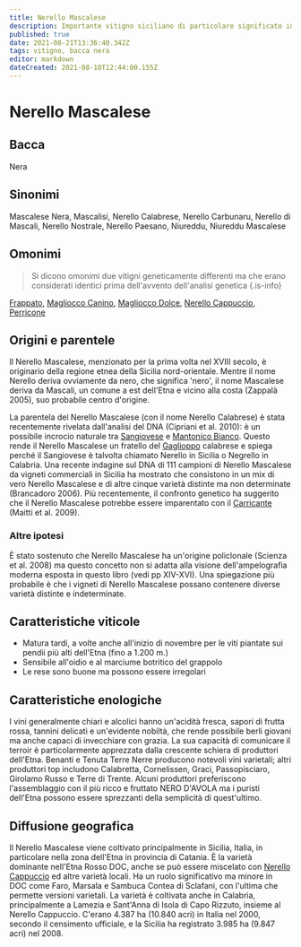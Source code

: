 ```yaml
---
title: Nerello Mascalese
description: Importante vitigno siciliano di particolare significato intorno all'Etna. Il Nerello più solido e longevo.
published: true
date: 2021-08-21T13:36:40.342Z
tags: vitigno, bacca nera
editor: markdown
dateCreated: 2021-08-10T12:44:00.155Z
---
```


# Nerello Mascalese

## Bacca
Nera

## Sinonimi
Mascalese Nera, Mascalisi, Nerello Calabrese, Nerello Carbunaru, Nerello di Mascali, Nerello Nostrale, Nerello Paesano, Niureddu, Niureddu Mascalese

## Omonimi
> Si dicono omonimi due vitigni geneticamente differenti ma che erano considerati identici prima dell'avvento dell'analisi genetica
{.is-info}

[Frappato](/vitigni/bacca-nera/frappato), [Magliocco Canino](/vitigni/bacca-nera/magliocco-canino), [Magliocco Dolce](/vitigni/bacca-nera/magliocco-dolce), [Nerello Cappuccio](/vitigni/Italia/bacca-nera/nerello-cappuccio), [Perricone](/vitigni/bacca-nera/perricone)

## Origini e parentele
Il Nerello Mascalese, menzionato per la prima volta nel XVIII secolo, è originario della regione etnea della Sicilia nord-orientale. Mentre il nome Nerello deriva ovviamente da nero, che significa 'nero', il nome Mascalese deriva da Mascali, un comune a est dell'Etna e vicino alla costa (Zappalà 2005), suo probabile centro d'origine.

La parentela del Nerello Mascalese (con il nome Nerello Calabrese) è stata recentemente rivelata dall'analisi del DNA (Cipriani et al. 2010): è un possibile incrocio naturale tra [Sangiovese](/vitigni/Italia/bacca-nera/sangiovese) e [Mantonico Bianco](/vitigni/bacca-bianca/mantonico-bianco). Questo rende il Nerello Mascalese un fratello del [Gaglioppo](/vitigni/Italia/bacca-nera/gaglioppo) calabrese e spiega perché il Sangiovese è talvolta chiamato Nerello in Sicilia o Negrello in Calabria. Una recente indagine sul DNA di 111 campioni di Nerello Mascalese da vigneti commerciali in Sicilia ha mostrato che consistono in un mix di vero Nerello Mascalese e di altre cinque varietà distinte ma non determinate (Brancadoro 2006). Più recentemente, il confronto genetico ha suggerito che il Nerello Mascalese potrebbe essere imparentato con il [Carricante](/vitigni/bacca-nera/carricante) (Maitti et al. 2009).

### Altre ipotesi

È stato sostenuto che Nerello Mascalese ha un'origine policlonale (Scienza et al. 2008) ma questo concetto non si adatta alla visione dell'ampelografia moderna esposta in questo libro (vedi pp XIV-XVI). Una spiegazione più probabile è che i vigneti di Nerello Mascalese possano contenere diverse varietà distinte e indeterminate.

## Caratteristiche viticole

- Matura tardi, a volte anche all'inizio di novembre per le viti piantate sui pendii più alti dell'Etna (fino a 1.200 m.) 
- Sensibile all'oidio e al marciume botritico del grappolo 
- Le rese sono buone ma possono essere irregolari

## Caratteristiche enologiche

I vini generalmente chiari e alcolici hanno un'acidità fresca, sapori di frutta rossa, tannini delicati e un'evidente nobiltà, che rende possibile berli giovani ma anche capaci di invecchiare con grazia. La sua capacità di comunicare il terroir è particolarmente apprezzata dalla crescente schiera di produttori dell'Etna. Benanti e Tenuta Terre Nerre producono notevoli vini varietali; altri produttori top includono Calabretta, Cornelissen, Graci, Passopisciaro, Girolamo Russo e Terre di Trente. Alcuni produttori preferiscono l'assemblaggio con il più ricco e fruttato NERO D'AVOLA ma i puristi dell'Etna possono essere sprezzanti della semplicità di quest'ultimo.

## Diffusione geografica

Il Nerello Mascalese viene coltivato principalmente in Sicilia, Italia, in particolare nella zona dell'Etna in provincia di Catania. È la varietà dominante nell'Etna Rosso DOC, anche se può essere miscelato con [Nerello Cappuccio](/vitigni/Italia/bacca-nera/nerello-cappuccio) ed altre varietà locali. Ha un ruolo significativo ma minore in DOC come Faro, Marsala e Sambuca Contea di Sclafani, con l'ultima che permette versioni varietali. La varietà è coltivata anche in Calabria, principalmente a Lamezia e Sant'Anna di Isola di Capo Rizzuto, insieme al Nerello Cappuccio. C'erano 4.387 ha (10.840 acri) in Italia nel 2000, secondo il censimento ufficiale, e la Sicilia ha registrato 3.985 ha (9.847 acri) nel 2008.